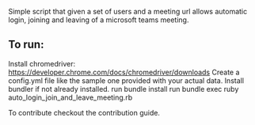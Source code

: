 Simple script that given a set of users and a meeting url allows automatic login, joining and leaving of a microsoft teams meeting.

## To run:
Install chromedriver: https://developer.chrome.com/docs/chromedriver/downloads
Create a config.yml file like the sample one provided with your actual data.
Install bundler if not already installed.
run bundle install
run bundle exec ruby auto_login_join_and_leave_meeting.rb

To contribute checkout the contribution guide.